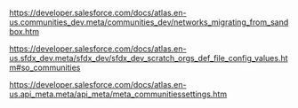 <!-- TODO -->

https://developer.salesforce.com/docs/atlas.en-us.communities_dev.meta/communities_dev/networks_migrating_from_sandbox.htm

https://developer.salesforce.com/docs/atlas.en-us.sfdx_dev.meta/sfdx_dev/sfdx_dev_scratch_orgs_def_file_config_values.htm#so_communities

https://developer.salesforce.com/docs/atlas.en-us.api_meta.meta/api_meta/meta_communitiessettings.htm

